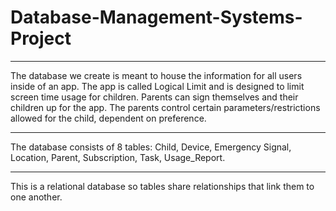 # Database-Management-Systems-Project

---

The database we create is meant to house the information for all users inside of an app. The app is called Logical Limit and is designed to limit screen time usage for children. Parents can sign themselves and their children up for the app. The parents control certain parameters/restrictions allowed for the child, dependent on preference. 

---

The database consists of 8 tables: Child, Device, Emergency Signal, Location, Parent, Subscription, Task, Usage_Report.

---

This is a relational database so tables share relationships that link them to one another. 
